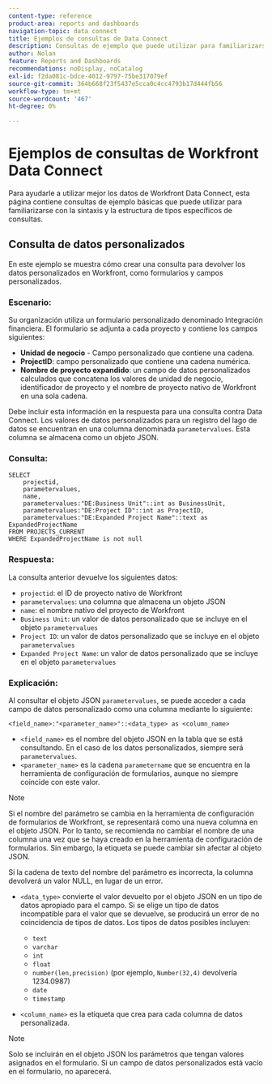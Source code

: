 ```yaml
---
content-type: reference
product-area: reports and dashboards
navigation-topic: data connect
title: Ejemplos de consultas de Data Connect
description: Consultas de ejemplo que puede utilizar para familiarizarse con la sintaxis y la estructura de tipos específicos de consultas.
author: Nolan
feature: Reports and Dashboards
recommendations: noDisplay, noCatalog
exl-id: f2da081c-bdce-4012-9797-75be317079ef
source-git-commit: 364b668f23f5437e5cca0c4cc4793b17d444fb56
workflow-type: tm+mt
source-wordcount: '467'
ht-degree: 0%

---
```


# Ejemplos de consultas de Workfront Data Connect

Para ayudarle a utilizar mejor los datos de Workfront Data Connect, esta página contiene consultas de ejemplo básicas que puede utilizar para familiarizarse con la sintaxis y la estructura de tipos específicos de consultas.

## Consulta de datos personalizados

En este ejemplo se muestra cómo crear una consulta para devolver los datos personalizados en Workfront, como formularios y campos personalizados.

### Escenario:

Su organización utiliza un formulario personalizado denominado Integración financiera. El formulario se adjunta a cada proyecto y contiene los campos siguientes:

* **Unidad de negocio** - Campo personalizado que contiene una cadena.
* **ProjectID**: campo personalizado que contiene una cadena numérica.
* **Nombre de proyecto expandido**: un campo de datos personalizados calculados que concatena los valores de unidad de negocio, identificador de proyecto y el nombre de proyecto nativo de Workfront en una sola cadena.

Debe incluir esta información en la respuesta para una consulta contra Data Connect. Los valores de datos personalizados para un registro del lago de datos se encuentran en una columna denominada `parametervalues`. Esta columna se almacena como un objeto JSON.

### Consulta:

```
SELECT
    projectid,
    parametervalues,
    name,
    parametervalues:"DE:Business Unit"::int as BusinessUnit,
    parametervalues:"DE:Project ID"::int as ProjectID,
    parametervalues:"DE:Expanded Project Name"::text as ExpandedProjectName
FROM PROJECTS_CURRENT
WHERE ExpandedProjectName is not null
```

### Respuesta:

La consulta anterior devuelve los siguientes datos:

* `projectid`: el ID de proyecto nativo de Workfront
* `parametervalues`: una columna que almacena un objeto JSON
* `name`: el nombre nativo del proyecto de Workfront
* `Business Unit`: un valor de datos personalizado que se incluye en el objeto `parametervalues`
* `Project ID`: un valor de datos personalizado que se incluye en el objeto `parametervalues`
* `Expanded Project Name`: un valor de datos personalizado que se incluye en el objeto `parametervalues`

### Explicación:

Al consultar el objeto JSON `parametervalues`, se puede acceder a cada campo de datos personalizado como una columna mediante lo siguiente:

`<field_name>:"<parameter_name>"::<data_type> as <column_name>`

* `<field_name>` es el nombre del objeto JSON en la tabla que se está consultando. En el caso de los datos personalizados, siempre será `parametervalues`.
* `<parameter_name>` es la cadena `parametername` que se encuentra en la herramienta de configuración de formularios, aunque no siempre coincide con este valor.

>[!NOTE]
>
>Si el nombre del parámetro se cambia en la herramienta de configuración de formularios de Workfront, se representará como una nueva columna en el objeto JSON. Por lo tanto, se recomienda no cambiar el nombre de una columna una vez que se haya creado en la herramienta de configuración de formularios. Sin embargo, la etiqueta se puede cambiar sin afectar al objeto JSON.
>
>Si la cadena de texto del nombre del parámetro es incorrecta, la columna devolverá un valor NULL, en lugar de un error.

* `<data_type>` convierte el valor devuelto por el objeto JSON en un tipo de datos apropiado para el campo. Si se elige un tipo de datos incompatible para el valor que se devuelve, se producirá un error de no coincidencia de tipos de datos. Los tipos de datos posibles incluyen:

   * `text`
   * `varchar`
   * `int`
   * `float`
   * `number(len,precision)` (por ejemplo, `Number(32,4)` devolvería 1234.0987)
   * `date`
   * `timestamp`

* `<column_name>` es la etiqueta que crea para cada columna de datos personalizada.

>[!NOTE]
>
>Solo se incluirán en el objeto JSON los parámetros que tengan valores asignados en el formulario. Si un campo de datos personalizados está vacío en el formulario, no aparecerá.

<!--## Task query 

Join the project and (assignedTo) users tables into a simple task list.



## Hours query

Join owner (users), hour type, and portfolio tables to provide a sum of hours by user and portfolio for the current year.



## Document approvals query

Measure the cycle time and average number of review cycles per asset.-->

